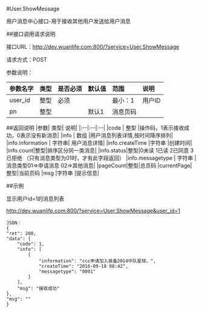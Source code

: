 #User.ShowMessage

用户消息中心接口-用于接收其他用户发送给用户消息

##接口调用请求说明

接口URL：http://dev.wuanlife.com:800/?service=User.ShowMessage

请求方式：POST

参数说明：

|参数名字   | 类型|  是否必须   | 默认值   | 范围      |  说明|
|:--|:--|:--|:--|:--|:--|
|user_id    |   整型| 必须     ||           最小：1  |  用户ID|
|pn|整型||默认1|消息页码|


##返回说明
|参数|        类型|   说明|
|:--|:--|:--|
|code  |  整型  |操作码，1表示接收成功，0表示没有新消息|
|info   | 数组  |用户消息列表详情,按时间降序排列|
|info.information | 字符串| 用户消息详情|
|info.createTime |字符串 |创建时间|
|info.count|整型|排序区分同一类消息|
|info.status|整型|0未读 1已读 2已同意 3已拒绝 （只有消息类型为01时，才有此字段返回）
|info.messagetype  | 字符串  |消息类型01=>申请消息 02=>其他消息|
|pageCount|整型|总页码
|currentPage|整型|当前页码
|msg |字符串 |提示信息|


##示例

显示用户id=1的消息列表

http://dev.wuanlife.com:800/?service=User.ShowMessage&user_id=1

    JSON：
    {
    "ret": 200,
    "data": {
        "code": 1,
        "info": [
            {
                "information": "ccc申请加入装备2014中队星球。",
                "createTime": "2016-09-18 08:42",
                "messagetype": "0001"
            }
        ],
        "msg": "接收成功"
    },
    "msg": ""
    }

